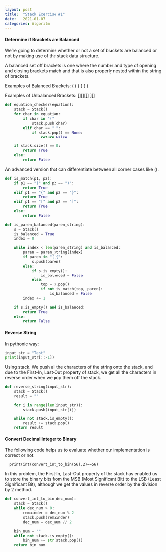 ```yaml
---
layout: post
title:  "Stack Exercise #1"
date:   2021-01-07 
categories: Algoritm
---
```

#### Determine if Brackets are Balanced

We’re going to determine whether or not a set of brackets are balanced or not by making use of the stack data structure.

A balanced set off brackets is one where the number and type of opening and closing brackets match and that is also properly nested within the string of brackets.

Examples of Balanced Brackets: ( ( { } ) )

Examples of Unbalanced Brackets: [][][[] ]]]

```python
def equation_checker(equation):
    stack = Stack()
    for char in equation:
        if char in "(":
            stack.push(char)
        elif char == ")":
            if stack.pop() == None:
                return False

    if stack.size() == 0:
        return True
    else:
        return False
```
An advanced version that can differentiate between all corner cases like ((.
```python
def is_match(p1, p2):
    if p1 == "(" and p2 == ")":
        return True
    elif p1 == "{" and p2 == "}":
        return True
    elif p1 == "[" and p2 == "]":
        return True
    else:
        return False

def is_paren_balanced(paren_string):
    s = Stack()
    is_balanced = True
    index = 0

    while index < len(paren_string) and is_balanced:
        paren = paren_string[index]
        if paren in "([{":
            s.push(paren)
        else:
            if s.is_empty():
                is_balanced = False
            else:
                top = s.pop()
                if not is_match(top, paren):
                    is_balanced = False
        index += 1

    if s.is_empty() and is_balanced:
        return True
    else:
        return False
```

#### Reverse String

In pythonic way:

```python
input_str = "Test"
print(input_str[::-1])
```

Using stack. We push all the characters of the string onto the stack, and due to the First-In, Last-Out property of stack, we get all the characters in reverse order when we pop them off the stack.

```python
def reverse_string(input_str):
    stack = Stack()
    result = ""

    for i in range(len(input_str)):
        stack.push(input_str[i])

    while not stack.is_empty():
        result += stack.pop()
    return result
```

#### Convert Decimal Integer to Binary

The following code helps us to evaluate whether our implementation is correct or not:

```
  print(int(convert_int_to_bin(56),2)==56)
```

In this problem, the First-In, Last-Out property of the stack has enabled us to store the binary bits from the MSB (Most Significant Bit) to the LSB (Least Significant Bit), although we get the values in reverse order by the division by 2 method.

```python
def convert_int_to_bin(dec_num):
    stack = Stack()
    while dec_num > 0:
        remainder = dec_num % 2
        stack.push(remainder)
        dec_num = dec_num // 2

    bin_num = ""
    while not stack.is_empty():
        bin_num += str(stack.pop())
    return bin_num
```
